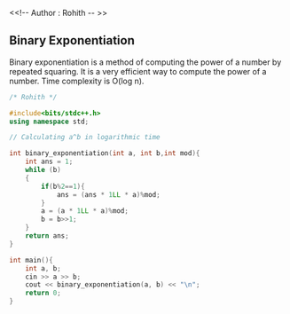 <<!-- Author : Rohith -- >>

## Binary Exponentiation

Binary exponentiation is a method of computing the power of a number by repeated squaring. It is a very efficient way to compute the power of a number. Time complexity is O(log n).

```cpp
/* Rohith */

#include<bits/stdc++.h>
using namespace std;

// Calculating a^b in logarithmic time

int binary_exponentiation(int a, int b,int mod){
    int ans = 1;
    while (b)
    {
        if(b%2==1){
            ans = (ans * 1LL * a)%mod;
        }
        a = (a * 1LL * a)%mod;
        b = b>>1;
    }
    return ans;
}

int main(){
    int a, b;
    cin >> a >> b;
    cout << binary_exponentiation(a, b) << "\n";
    return 0;
}

```
